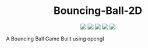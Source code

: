 <h1 align="center" style="margin-top: -4px !important;">Bouncing-Ball-2D</h1>
<p align="center">
  <img src="https://img.shields.io/badge/build-passing-brightgreen">
  <img src="https://img.shields.io/badge/Computer-Graphics-informational">
  <img src="https://img.shields.io/badge/OpenGL-informational">
  <img src="https://img.shields.io/badge/maintainer-Shreya Chourasiya-information">
  <img src="https://img.shields.io/badge/contributions-welcome-brightgreen">
</p>

A Bouncing Ball Game Built using opengl




